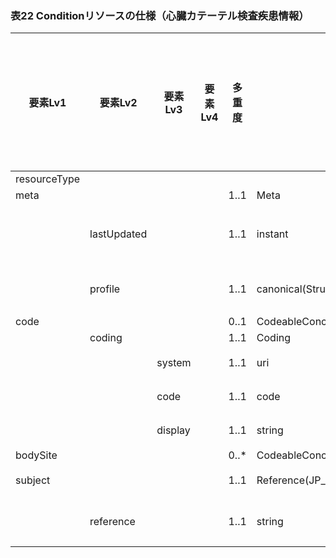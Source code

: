 ### 表22 Conditionリソースの仕様（心臓カテーテル検査疾患情報）

| 要素Lv1 | 要素Lv2 | 要素Lv3 | 要素Lv4 | 多重度 | 型 | 値 | 心カテレポートCDAとのマッピング | 説明 |
|---|---|---|---|---|---|---|---|---|
| resourceType |  |  |  |  |  | ”Condition" |  |  |
| meta |  |  |  | 1..1 | Meta |  |  |  |
|  | lastUpdated |  |  | 1..1 | instant | "2023-12-25T20:21:32+09:00" |  | 最終更新日時。YYYY-MM-DDThh:mm:ss.sss+zz:zz。値は例示。 |
|  | profile |  |  | 1..1 | canonical(StructureDefinition) | "http://jpfhir.jp/fhir/SEAMAT/StructureDefinition/<BR>JP_Condition_CATH" |  | 本リソースのプロファイルを識別するURLを指定する。値は固定。 |
| code |  |  |  | 0..1 | CodeableConcept |  |  |  |
|  | coding |  |  | 1..1 | Coding |  |  |  |
|  |  | system |  | 1..1 | uri | "http://loinc.org" |  | LOINCコードを意味する固定値。 |
|  |  | code |  | 1..1 | code | "76642-8" |  | PCI処置を表すLOINCコード。値は固定。 |
|  |  | display |  | 1..1 | string | "Percutaneous coronary intervention study" |  | PCI処置のLOINCコードに対する名称。値は固定。 |
| bodySite |  |  |  | 0..* | CodeableConcept |  |  |  |
| subject |  |  |  | 1..1 | Reference(JP_Patient_SEAMAT) |  |  | 患者情報を表すPatientリソースへの参照。 |
|  | reference |  |  | 1..1 | string | "urn:uuid:77fbc1a7-8e7e-494c-9763-6545a73afcc4" |  | PatientリソースのfullUrl要素に指定されるUUIDを指定。値は例示。 |
